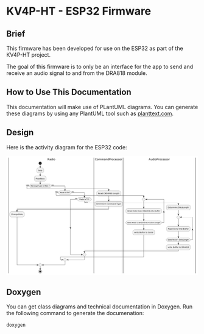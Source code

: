# KV4P-HT - ESP32 Firmware

## Brief

This firmware has been developed for use on the ESP32 as part of the KV4P-HT project.

The goal of this firmware is to only be an interface for the app to send and receive an audio signal to and from the DRA818 module.

## How to Use This Documentation

This documentation will make use of PLantUML diagrams. You can generate these diagrams by using any PlantUML tool such as [planttext.com](https://www.planttext.com/).

## Design

Here is the activity diagram for the ESP32 code:

![Total Activity Diagram](diagrams/AD_Total.png)

## Doxygen

You can get class diagrams and technical documentation in Doxygen. Run the following command to generate the documenation:

```bash
doxygen
```

